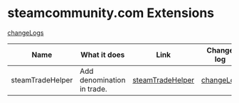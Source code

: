 # steamcommunity.com Extensions

[changeLogs](./changeLog.md)

| Name             | What it does               | Link                                    | Change log                                   |
| ---------------- | -------------------------- | --------------------------------------- | -------------------------------------------- |
| steamTradeHelper | Add denomination in trade. | [steamTradeHelper](./steamTradeHelper/) | [changeLog](./steamTradeHelper/changeLog.md) |
